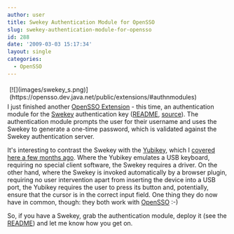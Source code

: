 ```yaml
---
author: user
title: Swekey Authentication Module for OpenSSO
slug: swekey-authentication-module-for-opensso
id: 288
date: '2009-03-03 15:17:34'
layout: single
categories:
  - OpenSSO
---
```


<div style="margin: 5px; float: right;">[![](images/swekey_s.png)](https://opensso.dev.java.net/public/extensions/#authnmodules)</div>

I just finished another [OpenSSO Extension](https://opensso.dev.java.net/public/extensions) - this time, an authentication module for the [Swekey](http://www.swekey.com/) authentication key ([README](https://opensso.dev.java.net/source/browse/opensso/extensions/authnswekey/README.txt?view=markup), [source](https://opensso.dev.java.net/source/browse/opensso/extensions/authnswekey/src/)). The authentication module prompts the user for their username and uses the Swekey to generate a one-time password, which is validated against the Swekey authentication server.

It's interesting to contrast the Swekey with the [Yubikey](http://www.yubico.com/products/yubikey/), which I [covered here a few months ago](http://blog.superpat.com/2008/11/19/yubikey-authentication-module-for-opensso/). Where the Yubikey emulates a USB keyboard, requiring no special client software, the Swekey requires a driver. On the other hand, where the Swekey is invoked automatically by a browser plugin, requiring no user intervention apart from inserting the device into a USB port, the Yubikey requires the user to press its button and, potentially, ensure that the cursor is in the correct input field. One thing they do now have in common, though: they both work with [OpenSSO](http://opensso.org/) :-)

So, if you have a Swekey, grab the authentication module, deploy it (see the [README](https://opensso.dev.java.net/source/browse/opensso/extensions/authnswekey/README.txt?view=markup)) and let me know how you get on.